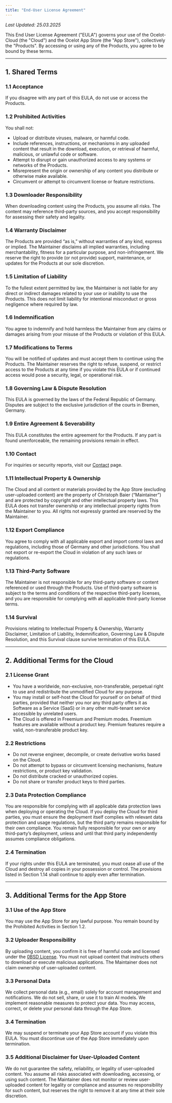 ```yaml
---
title: "End-User License Agreement"
---
```


_Last Updated: 25.03.2025_

This End User License Agreement ("EULA") governs your use of the Ocelot-Cloud (the "Cloud") and the Ocelot App Store (the "App Store"), collectively the "Products". By accessing or using any of the Products, you agree to be bound by these terms.

---

## 1. Shared Terms

### 1.1 Acceptance
If you disagree with any part of this EULA, do not use or access the Products.

### 1.2 Prohibited Activities
You shall not:
- Upload or distribute viruses, malware, or harmful code.
- Include references, instructions, or mechanisms in any uploaded content that result in the download, execution, or retrieval of harmful, malicious, or unlawful code or software.
- Attempt to disrupt or gain unauthorized access to any systems or networks of the Products.
- Misrepresent the origin or ownership of any content you distribute or otherwise make available.
- Circumvent or attempt to circumvent license or feature restrictions.

### 1.3 Downloader Responsibility
When downloading content using the Products, you assume all risks. The content may reference third-party sources, and you accept responsibility for assessing their safety and legality.

### 1.4 Warranty Disclaimer
The Products are provided “as is,” without warranties of any kind, express or implied. The Maintainer disclaims all implied warranties, including merchantability, fitness for a particular purpose, and non-infringement. We reserve the right to provide (or not provide) support, maintenance, or updates for the Products at our sole discretion.

### 1.5 Limitation of Liability
To the fullest extent permitted by law, the Maintainer is not liable for any direct or indirect damages related to your use or inability to use the Products. This does not limit liability for intentional misconduct or gross negligence where required by law.

### 1.6 Indemnification
You agree to indemnify and hold harmless the Maintainer from any claims or damages arising from your misuse of the Products or violation of this EULA.

### 1.7 Modifications to Terms
You will be notified of updates and must accept them to continue using the Products. The Maintainer reserves the right to refuse, suspend, or restrict access to the Products at any time if you violate this EULA or if continued access would pose a security, legal, or operational risk.

### 1.8 Governing Law & Dispute Resolution
This EULA is governed by the laws of the Federal Republic of Germany. Disputes are subject to the exclusive jurisdiction of the courts in Bremen, Germany.

### 1.9 Entire Agreement & Severability
This EULA constitutes the entire agreement for the Products. If any part is found unenforceable, the remaining provisions remain in effect.

### 1.10 Contact
For inquiries or security reports, visit our [Contact](/docs/contact) page.

### 1.11 Intellectual Property & Ownership
The Cloud and all content or materials provided by the App Store (excluding user-uploaded content) are the property of Christoph Baier (“Maintainer”) and are protected by copyright and other intellectual property laws. This EULA does not transfer ownership or any intellectual property rights from the Maintainer to you. All rights not expressly granted are reserved by the Maintainer.

### 1.12 Export Compliance
You agree to comply with all applicable export and import control laws and regulations, including those of Germany and other jurisdictions. You shall not export or re-export the Cloud in violation of any such laws or regulations.

### 1.13 Third-Party Software
The Maintainer is not responsible for any third-party software or content referenced or used through the Products. Use of third-party software is subject to the terms and conditions of the respective third-party licenses, and you are responsible for complying with all applicable third-party license terms.

### 1.14 Survival
Provisions relating to Intellectual Property & Ownership, Warranty Disclaimer, Limitation of Liability, Indemnification, Governing Law & Dispute Resolution, and this Survival clause survive termination of this EULA.

---

## 2. Additional Terms for the Cloud

### 2.1 License Grant
- You have a worldwide, non-exclusive, non-transferable, perpetual right to use and redistribute the unmodified Cloud for any purpose.
- You may install or self-host the Cloud for yourself or on behalf of third parties, provided that neither you nor any third party offers it as Software as a Service (SaaS) or in any other multi-tenant service accessible by unrelated users.
- The Cloud is offered in Freemium and Premium modes. Freemium features are available without a product key. Premium features require a valid, non-transferable product key.

### 2.2 Restrictions
- Do not reverse engineer, decompile, or create derivative works based on the Cloud.
- Do not attempt to bypass or circumvent licensing mechanisms, feature restrictions, or product key validation.
- Do not distribute cracked or unauthorized copies.
- Do not share or transfer product keys to third parties.

### 2.3 Data Protection Compliance
You are responsible for complying with all applicable data protection laws when deploying or operating the Cloud. If you deploy the Cloud for third parties, you must ensure the deployment itself complies with relevant data protection and usage regulations, but the third party remains responsible for their own compliance. You remain fully responsible for your own or any third-party’s deployment, unless and until that third party independently assumes compliance obligations.

### 2.4 Termination
If your rights under this EULA are terminated, you must cease all use of the Cloud and destroy all copies in your possession or control. The provisions listed in Section 1.14 shall continue to apply even after termination.

---

## 3. Additional Terms for the App Store

### 3.1 Use of the App Store
You may use the App Store for any lawful purpose. You remain bound by the Prohibited Activities in Section 1.2.

### 3.2 Uploader Responsibility
By uploading content, you confirm it is free of harmful code and licensed under the [0BSD License](https://opensource.org/license/0bsd). You must not upload content that instructs others to download or execute malicious applications. The Maintainer does not claim ownership of user-uploaded content.

### 3.3 Personal Data
We collect personal data (e.g., email) solely for account management and notifications. We do not sell, share, or use it to train AI models. We implement reasonable measures to protect your data. You may access, correct, or delete your personal data through the App Store.

### 3.4 Termination
We may suspend or terminate your App Store account if you violate this EULA. You must discontinue use of the App Store immediately upon termination.

### 3.5 Additional Disclaimer for User-Uploaded Content
We do not guarantee the safety, reliability, or legality of user-uploaded content. You assume all risks associated with downloading, accessing, or using such content. The Maintainer does not monitor or review user-uploaded content for legality or compliance and assumes no responsibility for such content, but reserves the right to remove it at any time at their sole discretion.
